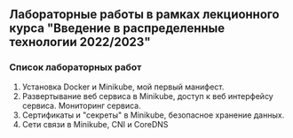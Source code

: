 ## Лабораторные работы в рамках лекционного курса "Введение в распределенные технологии 2022/2023"
### Список лабораторных работ
1. Установка Docker и Minikube, мой первый манифест.
2. Развертывание веб сервиса в Minikube, доступ к веб интерфейсу сервиса. Мониторинг сервиса. 
3. Сертификаты и "секреты" в Minikube, безопасное хранение данных. 
4. Сети связи в Minikube, CNI и CoreDNS